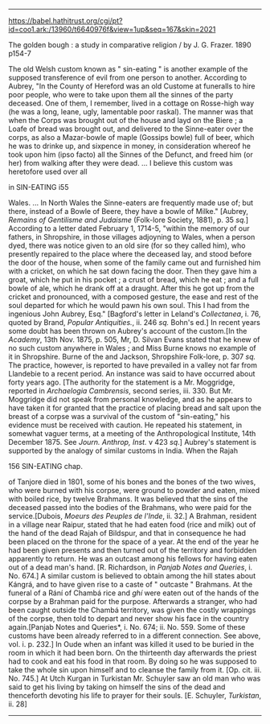 
---


https://babel.hathitrust.org/cgi/pt?id=coo1.ark:/13960/t6640976f&view=1up&seq=167&skin=2021

The golden bough :
a study in comparative religion /
by J. G. Frazer. 
1890
p154-7


The old Welsh custom known as " sin-eating " is another example of the supposed transference of evil from one person to another. According to Aubrey, "In the County of Hereford was an old Custome at funeralls to hire poor people, who were to take upon them all the sinnes of the party deceased. One of them, I remember, lived in a cottage on Rosse-high way (he was a long, leane, ugly, lamentable poor raskal). The manner was that when the Corps was brought out of the house and layd on the Biere ; a Loafe of bread was brought out, and delivered to the Sinne-eater over the corps, as also a Mazar-bowle of maple (Gossips bowle) full of beer, which he was to drinke up, and sixpence in money, in consideration whereof he took upon him (ipso facto) all the Sinnes of the Defunct, and freed him (or her) from walking after they were dead. ... I believe this custom was heretofore used over all 

in SIN-EATING i55 
 
Wales. ... In North Wales the Sinne-eaters are frequently made use of; but there, instead of a Bowle of Beere, they have a bowle of Milke." [Aubrey, *Remains of Gentilisme and
Judaisme* (Folk-lore Society, 1881), p. 35 *sq.*] According to a letter dated February 1, 1714-5, "within the memory of our fathers, in Shropshire, in those villages adjoyning to Wales, when a person dyed, there was notice given to an old sire (for so they called him), who presently repaired to the place where the deceased lay, and stood before the door of the house, when some of the family came out and furnished him with a cricket, on which he sat down facing the door. Then they gave him a groat, which he put in his pocket ; a crust of bread, which he eat ; and a full bowle of ale, which he drank off at a draught. After this he got up from the cricket and pronounced, with a composed gesture, the ease and rest of the soul departed for which he would pawn his own soul. This I had from the ingenious John Aubrey, Esq." [Bagford's letter in Leland's *Collectanea*, i. 76, quoted by Brand, *Popular Antiquities.*, ii. 246 *sq.* Bohn's ed.] In recent years some doubt has been thrown on Aubrey's account of the custom.[In the *Academy*, 13th Nov. 1875, p. 505, Mr, D. Silvan Evans stated that he knew of no such custom anywhere in Wales ; and Miss Burne knows no example of it in Shropshire. Burne of the 
and Jackson, Shropshire Folk-lore, p. 307 *sq.* The practice, however, is reported to have prevailed in a valley not far from Llandebie to a recent period. An instance was said to have occurred about forty years ago. [The authority for the statement is a Mr. Moggridge, reported in *Archaelogia Cambrensis*, second series, iii. 330. But Mr. Moggridge did not speak from personal knowledge, and as he appears to have taken it for granted that the practice of placing bread and salt upon the breast of a corpse was a survival of the custom of "sin-eating," his evidence must be received with caution. He repeated his statement, in somewhat vaguer terms, at a meeting of the Anthropological Institute, 14th December 1875. See *Journ. Anthrop, Inst.* v 423 *sq*.] Aubrey's statement is supported by the analogy of similar customs in India. When the Rajah 


156 SIN-EATING chap. 
 
of Tanjore died in 1801, some of his bones and the bones of the two wives, who were burned with his corpse, were ground to powder and eaten, mixed with boiled rice, by twelve Brahmans. It was believed that the sins of the deceased passed into the bodies of the Brahmans, who were paid for the service.[Dubois, *Moeurs des Peuples de l'Inde*, ii. 32.] A Brahman, resident in a village near Raipur, stated that he had eaten food (rice and milk) out of the hand of the dead Rajah of Bildspur, and that in consequence he had been placed on the throne for the space of a year. At the end of the year he had been given presents and then turned out of the territory and forbidden apparently to return. He was an outcast among his fellows for having eaten out of a dead man's hand. [R. Richardson, in *Panjab Notes and Queries*, i. No. 674.] A similar custom is believed to obtain among the hill states about Kángrá, and to have given rise to a caste of " outcaste " Brahmans. At the funeral of a Rání of Chambá rice and *ghí* were eaten out of the hands of the corpse by a Brahman paid for the purpose. Afterwards a stranger, who had been caught outside the Chambá territory, was given the costly wrappings of the corpse, then told to depart and never show his face in the country again.[Panjab Notes and Queries*, i. No. 674; ii. No. 559. Some of these customs have been already referred to in a different connection. See above, vol. i. p. 232.] In Oude when an infant was killed it used to be buried in the room in which it had been born. On the thirteenth day afterwards the priest had to cook and eat his food in that room. By doing so he was supposed to take the whole sin upon himself and to cleanse the family from it. [Op. cit. iii. No. 745.] At Utch Kurgan in Turkistan Mr. Schuyler saw an old man who was said to get his living by taking on himself the sins of the dead and thenceforth devoting his life to prayer for their souls. [E. Schuyler, *Turkistan*, ii. 28]

---

